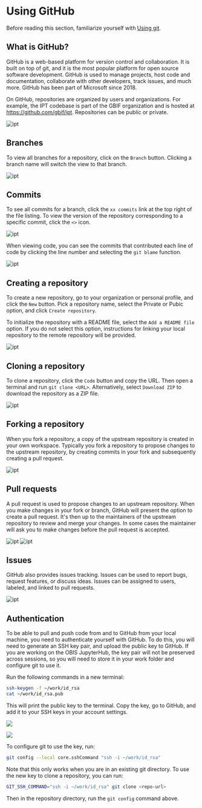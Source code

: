 # Using GitHub

Before reading this section, familiarize yourself with [Using git](git.md).

## What is GitHub?

GitHub is a web-based platform for version control and collaboration. It is built on top of git, and it is the most popular platform for open source software development. GitHub is used to manage projects, host code and documentation, collaborate with other developers, track issues, and much more. GitHub has been part of Microsoft since 2018.

On GitHub, repositories are organized by users and organizations. For example, the IPT codebase is part of the GBIF organization and is hosted at <https://github.com/gbif/ipt>. Repositories can be public or private.

![ipt](images/ipt.png)

## Branches

To view all branches for a repository, click on the `Branch` button. Clicking a branch name will switch the view to that branch.

![ipt](images/ipt_branches.png)

## Commits

To see all commits for a branch, click the `xx commits` link at the top right of the file listing. To view the version of the repository corresponding to a specific commit, click the `<>` icon.

![ipt](images/ipt_commits.png)

When viewing code, you can see the commits that contributed each line of code by clicking the line number and selecting the `git blame` function.

![ipt](images/git_blame.png)

## Creating a repository

To create a new repository, go to your organization or personal profile, and click the `New` button. Pick a repository name, select the Private or Pubic option, and click `Create repository`.

To initialize the repository with a README file, select the `Add a README file` option. If you do not select this option, instructions for linking your local repository to the remote repository will be provided.

![ipt](images/github_new.png)

## Cloning a repository

To clone a repository, click the `Code` button and copy the URL. Then open a terminal and run `git clone <URL>`. Alternatively, select `Download ZIP` to download the repository as a ZIP file.

![ipt](images/ipt_code.png)

## Forking a repository

When you fork a repository, a copy of the upstream repository is created in your own workspace. Typically you fork a repository to propose changes to the upstream repository, by creating commits in your fork and subsequently creating a pull request.

![ipt](images/ipt_forks.png)

## Pull requests

A pull request is used to propose changes to an upstream repository. When you make changes in your fork or branch, GitHub will present the option to create a pull request. It's then up to the maintainers of the upstream repository to review and merge your changes. In some cases the maintainer will ask you to make changes before the pull request is accepted.

![ipt](images/ipt_prs.png)
![ipt](images/ipt_pr.png)

## Issues

GitHub also provides issues tracking. Issues can be used to report bugs, request features, or discuss ideas. Issues can be assigned to users, labeled, and linked to pull requests.

![ipt](images/ipt_issues.png)

## Authentication

To be able to pull and push code from and to GitHub from your local machine, you need to authenticate yourself with GitHub. To do this, you will need to generate an SSH key pair, and upload the public key to GitHub. If you are working on the OBIS JupyterHub, the key pair will not be preserved across sessions, so you will need to store it in your work folder and configure git to use it.

Run the following commands in a new terminal:

```bash
ssh-keygen -f ~/work/id_rsa
cat ~/work/id_rsa.pub
```

This will print the public key to the terminal. Copy the key, go to GitHub, and add it to your SSH keys in your account settings.

![](images/jupyter_ssh_local.png)

![](images/github_key.png)

To configure git to use the key, run:

```bash
git config --local core.sshCommand "ssh -i ~/work/id_rsa"
```

Note that this only works when you are in an existing git directory. To use the new key to clone a repository, you can run:

```bash
GIT_SSH_COMMAND="ssh -i ~/work/id_rsa" git clone <repo-url>
```

Then in the repository directory, run the `git config` command above.
